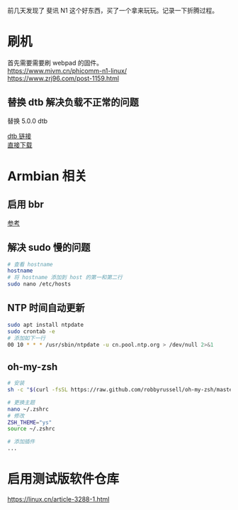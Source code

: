前几天发现了 斐讯 N1 这个好东西，买了一个拿来玩玩。记录一下折腾过程。
<!--more-->
# 刷机  

首先需要需要刷 webpad 的固件。  
https://www.mivm.cn/phicomm-n1-linux/  
https://www.zrj96.com/post-1159.html  


## 替换 dtb 解决负载不正常的问题  

替换 5.0.0 dtb  

[dtb 链接](https://github.com/yangxuan8282/phicomm-n1/issues/15#issuecomment-473663722)  
[直接下载](/zip/phicomm-n1/meson-gxl-s905d-phicomm-n1.7z)

# Armbian 相关  

## 启用 bbr  

[参考](https://sb.sb/blog/debian-ubuntu-tcp-bbr/)


## 解决 sudo 慢的问题

``` bash
# 查看 hostname
hostname
# 将 hostname 添加到 host 的第一和第二行
sudo nano /etc/hosts
```

## NTP 时间自动更新

``` bash
sudo apt install ntpdate
sudo crontab -e
# 添加如下一行
00 10 * * * /usr/sbin/ntpdate -u cn.pool.ntp.org > /dev/null 2>&1
```


## oh-my-zsh

``` bash
# 安装
sh -c "$(curl -fsSL https://raw.github.com/robbyrussell/oh-my-zsh/master/tools/install.sh)"

# 更换主题
nano ~/.zshrc
# 修改
ZSH_THEME="ys"
source ~/.zshrc

# 添加插件
...
```

# 启用测试版软件仓库  

https://linux.cn/article-3288-1.html  

